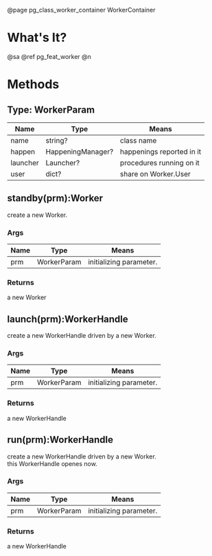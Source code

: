 ﻿@page pg_class_worker_container WorkerContainer

# What's It?

@sa @ref pg_feat_worker @n


# Methods

## Type: WorkerParam

Name | Type | Means
-----|------|------
name | string? | class name
happen | HappeningManager? | happenings reported in it
launcher | Launcher? | procedures running on it
user | dict? | share on Worker.User


## standby(prm):Worker

create a new Worker.  

### Args

Name | Type | Means
-----|------|------
prm | WorkerParam | initializing parameter.  

### Returns

a new Worker

## launch(prm):WorkerHandle

create a new WorkerHandle driven by a new Worker.  

### Args

Name | Type | Means
-----|------|------
prm | WorkerParam | initializing parameter.  

### Returns

a new WorkerHandle

## run(prm):WorkerHandle

create a new WorkerHandle driven by a new Worker.  
this WorkerHandle openes now.  

### Args

Name | Type | Means
-----|------|------
prm | WorkerParam | initializing parameter.  

### Returns

a new WorkerHandle
